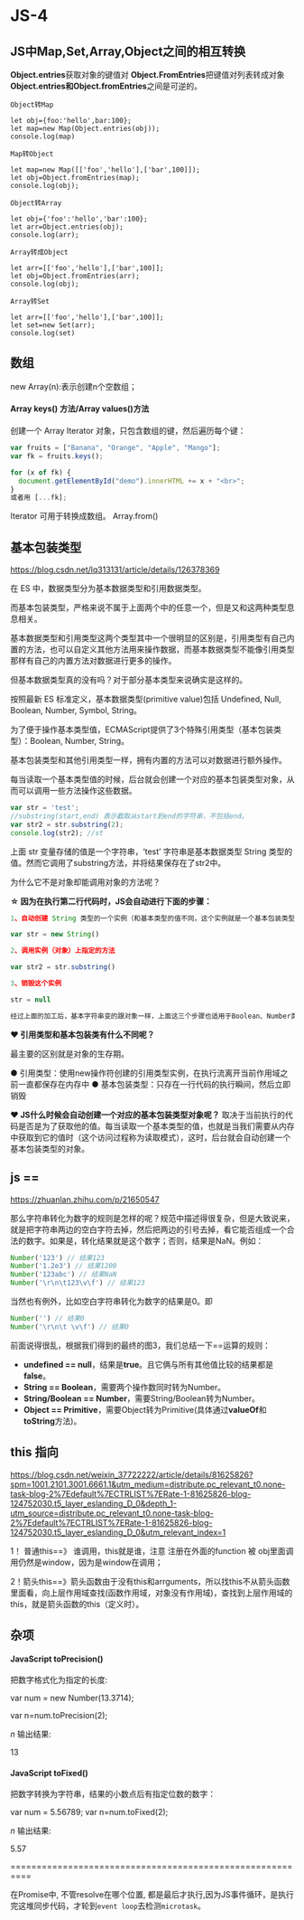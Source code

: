 # JS-4

## JS中Map,Set,Array,Object之间的相互转换

**Object.entries**获取对象的键值对
**Object.FromEntries**把键值对列表转成对象
**Object.entries和Object.fromEntries**之间是可逆的。

```JS
Object转Map

let obj={foo:'hello',bar:100};
let map=new Map(Object.entries(obj));
console.log(map)

Map转Object

let map=new Map([['foo','hello'],['bar',100]]);
let obj=Object.fromEntries(map);
console.log(obj);

Object转Array

let obj={'foo':'hello','bar':100};
let arr=Object.entries(obj);
console.log(arr);

Array转成Object

let arr=[['foo','hello'],['bar',100]];
let obj=Object.fromEntries(arr);
console.log(obj);

Array转Set

let arr=[['foo','hello'],['bar',100]];
let set=new Set(arr);
console.log(set)
```



## 数组

new Array(n):表示创建n个空数组；

#### Array keys() 方法/Array values()方法

创建一个 Array Iterator 对象，只包含数组的键，然后遍历每个键：

```js
var fruits = ["Banana", "Orange", "Apple", "Mango"];
var fk = fruits.keys();

for (x of fk) {
  document.getElementById("demo").innerHTML += x + "<br>";
}
或者用 [...fk];
```

Iterator 可用于转换成数组。 Array.from()







## 基本包装类型

https://blog.csdn.net/lq313131/article/details/126378369

在 ES 中，数据类型分为基本数据类型和引用数据类型。

而基本包装类型，严格来说不属于上面两个中的任意一个，但是又和这两种类型息息相关。

基本数据类型和引用类型这两个类型其中一个很明显的区别是，引用类型有自己内置的方法，也可以自定义其他方法用来操作数据，而基本数据类型不能像引用类型那样有自己的内置方法对数据进行更多的操作。

但基本数据类型真的没有吗？对于部分基本类型来说确实是这样的。

按照最新 ES 标准定义，基本数据类型(primitive value)包括 Undefined, Null, Boolean, Number, Symbol, String。

为了便于操作基本类型值，ECMAScript提供了3个特殊引用类型（基本包装类型）：Boolean, Number, String。

基本包装类型和其他引用类型一样，拥有内置的方法可以对数据进行额外操作。

每当读取一个基本类型值的时候，后台就会创建一个对应的基本包装类型对象，从而可以调用一些方法操作这些数据。

```js
var str = 'test';
//substring(start,end) 表示截取从start到end的字符串，不包括end。
var str2 = str.substring(2);
console.log(str2); //st

```

上面 str 变量存储的值是一个字符串，‘test’ 字符串是基本数据类型 String 类型的值。然而它调用了substring方法，并将结果保存在了str2中。

为什么它不是对象却能调用对象的方法呢？

**☆ 因为在执行第二行代码时，JS会自动进行下面的步骤：**

```js
1、自动创建 String 类型的一个实例（和基本类型的值不同，这个实例就是一个基本包装类型的对象）

var str = new String()

2、调用实例（对象）上指定的方法

var str2 = str.substring()

3、销毁这个实例

str = null

经过上面的加工后，基本字符串变的跟对象一样，上面这三个步骤也适用于Boolean、Number类型。

```

**❤ 引用类型和基本包装类有什么不同呢？**

最主要的区别就是对象的生存期。

● 引用类型：使用new操作符创建的引用类型实例，在执行流离开当前作用域之前一直都保存在内存中
● 基本包装类型：只存在一行代码的执行瞬间，然后立即销毁

**❤ JS什么时候会自动创建一个对应的基本包装类型对象呢？**
取决于当前执行的代码是否是为了获取他的值。每当读取一个基本类型的值，也就是当我们需要从内存中获取到它的值时（这个访问过程称为读取模式），这时，后台就会自动创建一个基本包装类型的对象。



## js ==

https://zhuanlan.zhihu.com/p/21650547

那么字符串转化为数字的规则是怎样的呢？规范中描述得很复杂，但是大致说来，就是把字符串两边的空白字符去掉，然后把两边的引号去掉，看它能否组成一个合法的数字。如果是，转化结果就是这个数字；否则，结果是NaN。例如：

```js
Number('123') // 结果123
Number('1.2e3') // 结果1200
Number('123abc') // 结果NaN
Number('\r\n\t123\v\f') // 结果123
```

当然也有例外，比如空白字符串转化为数字的结果是0。即

```js
Number('') // 结果0
Number('\r\n\t \v\f') // 结果0
```

前面说得很乱，根据我们得到的最终的图3，我们总结一下==运算的规则：

- **undefined == null**，结果是**true**。且它俩与所有其他值比较的结果都是**false**。
- **String == Boolean**，需要两个操作数同时转为Number。
- **String/Boolean == Number**，需要String/Boolean转为Number。
- **Object == Primitive**，需要Object转为Primitive(具体通过**valueOf**和**toString**方法)。



## this 指向

https://blog.csdn.net/weixin_37722222/article/details/81625826?spm=1001.2101.3001.6661.1&utm_medium=distribute.pc_relevant_t0.none-task-blog-2%7Edefault%7ECTRLIST%7ERate-1-81625826-blog-124752030.t5_layer_eslanding_D_0&depth_1-utm_source=distribute.pc_relevant_t0.none-task-blog-2%7Edefault%7ECTRLIST%7ERate-1-81625826-blog-124752030.t5_layer_eslanding_D_0&utm_relevant_index=1

1！ 普通this==》 谁调用，this就是谁，注意 注册在外面的function 被 obj里面调用仍然是window，因为是window在调用；

2！箭头this==》箭头函数由于没有this和arrguments，所以找this不从箭头函数里面看，向上层作用域查找(函数作用域，对象没有作用域)，查找到上层作用域的this，就是箭头函数的this（定义时）。





## 杂项

#### JavaScript toPrecision()

把数字格式化为指定的长度:

var num = new Number(13.3714);

var n=num.toPrecision(2);

*n* 输出结果:

13

#### JavaScript toFixed()

把数字转换为字符串，结果的小数点后有指定位数的数字：

var num = 5.56789;
var n=num.toFixed(2);

*n* 输出结果:

5.57



==========================================================

在Promise中, 不管resolve在哪个位置, 都是最后才执行,因为JS事件循环，是执行完这堆同步代码，才轮到`event loop`去检测`microtask`。





















